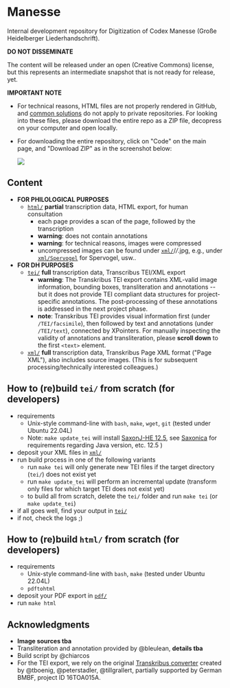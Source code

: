 # Manesse

Internal development repository for Digitization of Codex Manesse (Große Heidelberger Liederhandschrift). 

**DO NOT DISSEMINATE**

The content will be released under an open (Creative Commons) license, but this represents an intermediate snapshot that is not ready for release, yet.

**IMPORTANT NOTE**

- For technical reasons, HTML files are not properly rendered in GitHub, and [common solutions](https://htmlpreview.github.io/) do not apply to private repositories. For looking into these files, please download the entire repo as a ZIP file, decopress on your computer and open locally.
- For downloading the entire repository, click on "Code" on the main page, and "Download ZIP" as in the screenshot below:

	![](scripts/download.jpg?raw=true)

## Content

- **FOR PHILOLOGICAL PURPOSES**
	- [`html/`](html) **partial** transcription data, HTML export, for human consultation
		- each page provides a scan of the page, followed by the transcription
		- **warning**: does not contain annotations
		- **warning**: for technical reasons, images were compressed
		- uncompressed images can be found under [`xml/`](img)/*/*.jpg, e.g., under [`xml/Spervogel`](xml/Spervogel) for Spervogel, usw..
- **FOR DH PURPOSES**
	- [`tei/`](tei) **full** transcription data, Transcribus TEI/XML export
		- **warning**: The Transkribus TEI export contains XML-valid image information, bounding boxes, transliteration and annotations -- but it does not provide TEI compliant data structures for project-specific annotations. The post-processing of these annotations is addressed in the next project phase.
		- **note**: Transkribus TEI provides visual information first (under `/TEI/facsimile`), then followed by text and annotations (under `/TEI/text`), connected by XPointers. For manually inspecting the validity of annotations and transliteration, please **scroll down** to the first `<text>` element.
	- [`xml/`](xml) **full** transcription data, Transkribus Page XML format ("Page XML"), also includes source images. (This is for subsequent processing/technically interested colleagues.)

## How to (re)build  `tei/` from scratch (for developers)

- requirements
	- Unix-style command-line with `bash`, `make`, `wget`, `git` (tested under Ubuntu 22.04L)
	- Note: `make update_tei` will install [SaxonJ-HE 12.5](https://github.com/Saxonica/Saxon-HE/releases/download/SaxonHE12-5/SaxonHE12-5J.zip), see [Saxonica](https://www.saxonica.com/download/java.xml) for requirements regarding Java version, etc.
12.5 )
- deposit your XML files in [`xml/`](xml)
- run build process in one of the following variants
	- run `make tei` will only generate new TEI files if the target directory (`tei/`) does not exist yet
 	- run `make update_tei` will perform an incremental update (transform only files for which target TEI does not exist yet)
	- to build all from scratch, delete the `tei/` folder and run `make tei` (or `make update_tei`)
- if all goes well, find your output in [`tei/`](tei)
- if not, check the logs ;)

## How to (re)build `html/` from scratch (for developers)

- requirements
	- Unix-style command-line with `bash`, `make` (tested under Ubuntu 22.04L)
	- `pdftohtml`
- deposit your PDF export in [`pdf/`](pdf)
- run `make html`

## Acknowledgments

- **Image sources tba**
- Transliteration and annotation provided by @bleulean, **details tba**
- Build script by @chiarcos
- For the TEI export, we rely on the original [Transkribus converter](https://github.com/dariok/page2tei) created by @tboenig, @peterstadler, @tillgrallert, partially supported by German BMBF, project ID 16TOA015A.
